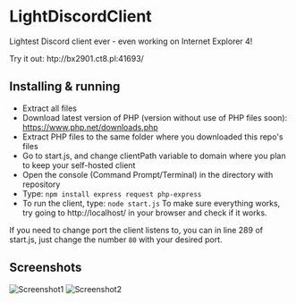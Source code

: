 # LightDiscordClient
Lightest Discord client ever - even working on Internet Explorer 4!

Try it out: htp://bx2901.ct8.pl:41693/

## Installing & running

- Extract all files
- Download latest version of PHP (version without use of PHP files soon): https://www.php.net/downloads.php
- Extract PHP files to the same folder where you downloaded this repo's files
- Go to start.js, and change clientPath variable to domain where you plan to keep your self-hosted client
- Open the console (Command Prompt/Terminal) in the directory with repository
- Type: `npm install express request php-express`
- To run the client, type: `node start.js`
To make sure everything works, try going to http://localhost/ in your browser and check if it works.

If you need to change port the client listens to, you can in line 289 of start.js, just change the number `80` with your desired port.

## Screenshots

![Screenshot1](https://pbs.twimg.com/media/EE7ViaqXYAAZOMS?format=png&name=900x900)
![Screenshot2](https://pbs.twimg.com/media/EE_0hKBWkAALgJ8?format=png&name=900x900)
